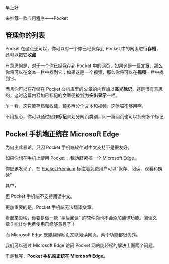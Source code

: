 早上好

来推荐一款应用程序——Pocket

## 管理你的列表

Pocket 在这点还可以，你可以对一个你已经保存到 Pocket 中的网页进行**存档**，还可以把它**收藏**

有意思的是，对于一个你已经保存到 Pocket 中的网页，如果这是一篇文章，那么你将可以在**文本**一栏中找到它；如果这是一个视频，那么你将可以在**视频**一栏中找到它。

而且你可以在存储在 Pocket 文档库里的文章的内容加以**高光标记**，这是很有意思的，这时这篇内容加已标记的文章便被划为**突出显示**一栏。

乍一看，这只能存档和收藏，顶多再分个文本和视频，这他喵不够用啊。

不用担心，你可以通过制作**标记**来划分网页类别，同一篇网页也可以拥有多个标记

## Pocket 手机端正统在 Microsoft Edge

为何出此暴论，只因 Pocket 手机端软件对中文支持不是很友好。

如果你想在手机上使用 Pocket ，我劝赶紧搞一个 Microsoft Edge。

你应该发现了，在 [Pocket Premium][1] 标注着免费用户可以“保存、阅读、观看和朗读”

其中，

但 Pocket 手机端不支持阅读中文。

更加重要的是，Pocket 手机端无法翻译文章。

看起来没啥，你要是做一款 “稍后阅读” 的软件你也不会添加翻译功能。阅读文章？能让你免费使用已经够意思了！

而 Microsoft Edge 既能翻译网页又能阅读网页，两个功能都很优秀。

我们可以通过 Microsoft Edge 访问 Pocket 网站能轻松的解决上面两个问题。

于是我写，**Pocket 手机端正统在 Microsoft Edge。**

[1]: https://getpocket.com/premium ""

[1]: https://getpocket.com/premium
